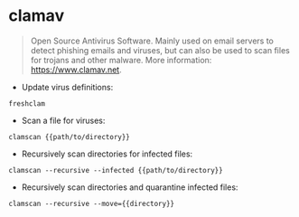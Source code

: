 # clamav

> Open Source Antivirus Software.
> Mainly used on email servers to detect phishing emails and viruses, but can also be used to scan files for trojans and other malware.
> More information: <https://www.clamav.net>.

- Update virus definitions:

`freshclam`

- Scan a file for viruses:

`clamscan {{path/to/directory}}`

- Recursively scan directories for infected files:

`clamscan --recursive --infected {{path/to/directory}}`

- Recursively scan directories and quarantine infected files:

`clamscan --recursive --move={{directory}}`
